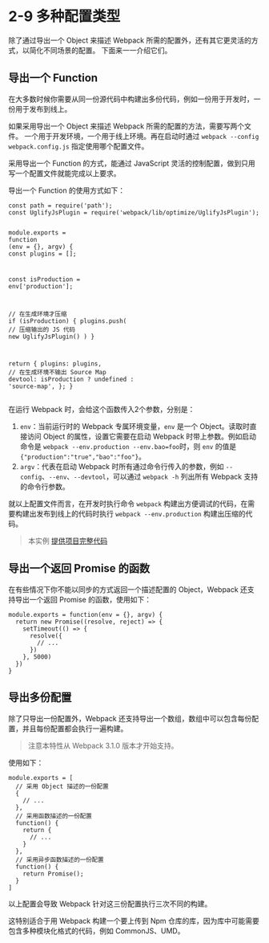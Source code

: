 <h1 id="2-9-多种配置类型">2-9 多种配置类型</h1>
<p>除了通过导出一个 Object 来描述 Webpack 所需的配置外，还有其它更灵活的方式，以简化不同场景的配置。
下面来一一介绍它们。</p>
<h2 id="导出一个-function">导出一个 Function</h2>
<p>在大多数时候你需要从同一份源代码中构建出多份代码，例如一份用于开发时，一份用于发布到线上。</p>
<p>如果采用导出一个 Object 来描述 Webpack 所需的配置的方法，需要写两个文件。
一个用于开发环境，一个用于线上环境。再在启动时通过 <code>webpack --config webpack.config.js</code> 指定使用哪个配置文件。</p>
<p>采用导出一个 Function 的方式，能通过 JavaScript 灵活的控制配置，做到只用写一个配置文件就能完成以上要求。</p>
<p>导出一个 Function 的使用方式如下：</p>
<pre><code class="lang-js"><span class="hljs-keyword">const</span> path = <span class="hljs-built_in">require</span>(<span class="hljs-string">&apos;path&apos;</span>);
<span class="hljs-keyword">const</span> UglifyJsPlugin = <span class="hljs-built_in">require</span>(<span class="hljs-string">&apos;webpack/lib/optimize/UglifyJsPlugin&apos;</span>);

<span class="hljs-built_in">module</span>.exports = <span class="hljs-function"><span class="hljs-keyword">function</span> (<span class="hljs-params">env = {}, argv</span>) </span>{
  <span class="hljs-keyword">const</span> plugins = [];

  <span class="hljs-keyword">const</span> isProduction = env[<span class="hljs-string">&apos;production&apos;</span>];

  <span class="hljs-comment">// 在生成环境才压缩</span>
  <span class="hljs-keyword">if</span> (isProduction) {
    plugins.push(
      <span class="hljs-comment">// 压缩输出的 JS 代码</span>
      <span class="hljs-keyword">new</span> UglifyJsPlugin()
    )
  }

  <span class="hljs-keyword">return</span> {
    plugins: plugins,
    <span class="hljs-comment">// 在生成环境不输出 Source Map</span>
    devtool: isProduction ? <span class="hljs-literal">undefined</span> : <span class="hljs-string">&apos;source-map&apos;</span>,
  };
}
</code></pre>
<p>在运行 Webpack 时，会给这个函数传入2个参数，分别是：</p>
<ol>
<li><code>env</code>：当前运行时的 Webpack 专属环境变量，<code>env</code> 是一个 Object。读取时直接访问 Object 的属性，设置它需要在启动 Webpack 时带上参数。例如启动命令是 <code>webpack --env.production --env.bao=foo</code>时，则 <code>env</code> 的值是 <code>{&quot;production&quot;:&quot;true&quot;,&quot;bao&quot;:&quot;foo&quot;}</code>。</li>
<li><code>argv</code>：代表在启动 Webpack 时所有通过命令行传入的参数，例如 <code>--config</code>、<code>--env</code>、<code>--devtool</code>，可以通过 <code>webpack -h</code> 列出所有 Webpack 支持的命令行参数。</li>
</ol>
<p>就以上配置文件而言，在开发时执行命令 <code>webpack</code> 构建出方便调试的代码，在需要构建出发布到线上的代码时执行 <code>webpack --env.production</code> 构建出压缩的代码。</p>
<blockquote>
<p>本实例 <a href="http://webpack.wuhaolin.cn/2-9多种配置类型.zip" target="_blank">提供项目完整代码</a></p>
</blockquote>
<h2 id="导出一个返回-promise-的函数">导出一个返回 Promise 的函数</h2>
<p>在有些情况下你不能以同步的方式返回一个描述配置的 Object，Webpack 还支持导出一个返回 Promise 的函数，使用如下：</p>
<pre><code class="lang-js"><span class="hljs-built_in">module</span>.exports = <span class="hljs-function"><span class="hljs-keyword">function</span>(<span class="hljs-params">env = {}, argv</span>) </span>{
  <span class="hljs-keyword">return</span> <span class="hljs-keyword">new</span> <span class="hljs-built_in">Promise</span>((resolve, reject) =&gt; {
    setTimeout(() =&gt; {
      resolve({
        <span class="hljs-comment">// ...</span>
      })
    }, <span class="hljs-number">5000</span>)
  })
}
</code></pre>
<h2 id="导出多份配置">导出多份配置</h2>
<p>除了只导出一份配置外，Webpack 还支持导出一个数组，数组中可以包含每份配置，并且每份配置都会执行一遍构建。</p>
<blockquote>
<p>注意本特性从 Webpack 3.1.0 版本才开始支持。</p>
</blockquote>
<p>使用如下：</p>
<pre><code class="lang-js"><span class="hljs-built_in">module</span>.exports = [
  <span class="hljs-comment">// 采用 Object 描述的一份配置</span>
  {
    <span class="hljs-comment">// ...</span>
  },
  <span class="hljs-comment">// 采用函数描述的一份配置</span>
  <span class="hljs-function"><span class="hljs-keyword">function</span>(<span class="hljs-params"></span>) </span>{
    <span class="hljs-keyword">return</span> {
      <span class="hljs-comment">// ...</span>
    }
  },
  <span class="hljs-comment">// 采用异步函数描述的一份配置</span>
  <span class="hljs-function"><span class="hljs-keyword">function</span>(<span class="hljs-params"></span>) </span>{
    <span class="hljs-keyword">return</span> <span class="hljs-built_in">Promise</span>();
  }
]
</code></pre>
<p>以上配置会导致 Webpack 针对这三份配置执行三次不同的构建。</p>
<p>这特别适合于用 Webpack 构建一个要上传到 Npm 仓库的库，因为库中可能需要包含多种模块化格式的代码，例如 CommonJS、UMD。</p>

                                
                                